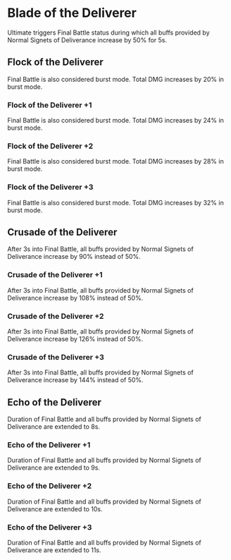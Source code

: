 # Blade of the Deliverer

Ultimate triggers Final Battle status during which all buffs provided by Normal Signets of Deliverance increase by 50% for 5s.

## Flock of the Deliverer

Final Battle is also considered burst mode. Total DMG increases by 20% in burst mode.

### Flock of the Deliverer +1

Final Battle is also considered burst mode. Total DMG increases by 24% in burst mode.

### Flock of the Deliverer +2

Final Battle is also considered burst mode. Total DMG increases by 28% in burst mode.

### Flock of the Deliverer +3

Final Battle is also considered burst mode. Total DMG increases by 32% in burst mode.

## Crusade of the Deliverer

After 3s into Final Battle, all buffs provided by Normal Signets of Deliverance increase by 90% instead of 50%.

### Crusade of the Deliverer +1

After 3s into Final Battle, all buffs provided by Normal Signets of Deliverance increase by 108% instead of 50%.

### Crusade of the Deliverer +2

After 3s into Final Battle, all buffs provided by Normal Signets of Deliverance increase by 126% instead of 50%.

### Crusade of the Deliverer +3

After 3s into Final Battle, all buffs provided by Normal Signets of Deliverance increase by 144% instead of 50%.

## Echo of the Deliverer

Duration of Final Battle and all buffs provided by Normal Signets of Deliverance are extended to 8s.

### Echo of the Deliverer +1

Duration of Final Battle and all buffs provided by Normal Signets of Deliverance are extended to 9s.

### Echo of the Deliverer +2

Duration of Final Battle and all buffs provided by Normal Signets of Deliverance are extended to 10s.

### Echo of the Deliverer +3

Duration of Final Battle and all buffs provided by Normal Signets of Deliverance are extended to 11s.
